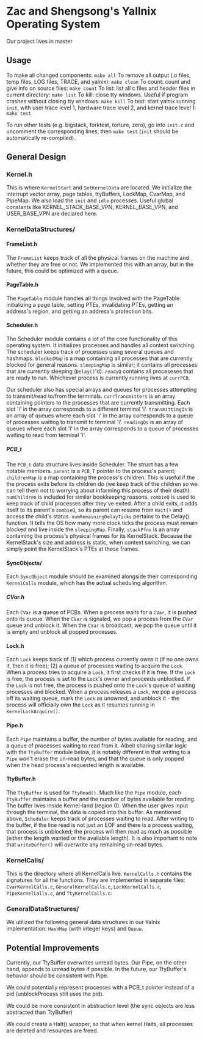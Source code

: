 # Zac and Shengsong's Yallnix Operating System

Our project lives in master

## Usage
To make all changed components: `make all`
To remove all output (.o files, temp files, LOG files, TRACE, and yalnix): `make clean`
To count: count and give info on source files: `make count`
To list: list all c files and header files in current directory: `make list`
To kill: close tty windows.  Useful if program crashes without closing tty windows: `make kill`
To test: start yalnix running `init`, with user trace level 1, hardware trace level 2, and kernel trace level 1: `make test`

To run other tests (e.g. bigstack, forktest, torture, zero), go into `init.c` and uncomment the corresponding lines, then `make test` (`init` should be automatically re-compiled).

## General Design

### Kernel.h
This is where `KernelStart` and `SetKernelData` are located. We initialize the interrupt vector array, page tables, ttyBuffers, LockMap, CvarMap, and PipeMap. We also load the `init` and `idle` processes. Useful global constants like KERNEL_STACK_BASE_VPN, KERNEL_BASE_VPN, and USER_BASE_VPN are declared here.

### KernelDataStructures/

#### FrameList.h

The `FrameList` keeps track of all the physical frames on the machine and whether they are free or not. We implemented this with an array, but in the future, this could be optimized with a queue.

#### PageTable.h
 
The `PageTable` module handles all things involved with the PageTable: initializing a page table, setting PTEs, invalidating PTEs, getting an address's region, and getting an address's protection bits.

#### Scheduler.h

The Scheduler module contains a lot of the core functionality of this operating system. It initializes processes and handles all context switching. The scheduler keeps track of processes using several queues and hashmaps. `blockedMap` is a map containing all processes that are currently blocked for general reasons. `sleepingMap` is similar; it contains all processes that are currently sleeping (`Delay()`'d). `readyQ` contains all proceseses that are ready to run. Whichever process is currently running lives at `currPCB`. 

Our scheduler also has special arrays and queues for processes attempting to transmit/read to/from the terminals. `currTransmitters` is an array containing pointers to the processes that are currently transmitting. Each slot 'i' in the array corresponds to a different terminal 'i'. `transmittingQs` is an array of queues where each slot 'i' in the array corresponds to a queue of processes waiting to transmit to terminal 'i'. `readingQs` is an array of queues where each slot 'i' in the array corresponds to a queue of processes waiting to read from terminal 'i'.

##### PCB_t

The `PCB_t` data structure lives inside Scheduler. The struct has a few notable members. `parent` is a `PCB_T` pointer to the process's parent; `childrenMap` is a map containing the process's children. This is useful if the the process exits before its children do (we keep track of the children so we can tell them not to worrying about informing this process of their death). `numChildren` is included for similar bookkeeping reasons. `zombieQ` is used to keep track of child processes after they've exited. After a child exits, it adds itself to its parent's `zombieQ`, so its parent can resume from `Wait()` and access the child's status.  `numRemainingDelayTicks` pertains to the Delay() function. It tells the OS how many more clock ticks the process must remain blocked and live inside the `sleepingMap`. Finally, `stackPfns` is an array containing the process's physical frames for its KernelStack. Because the KernelStack's size and address is static, when context switching, we can simply point the KernelStack's PTEs at these frames.

#### SyncObjects/

Each `SyncObject` module should be examined alongside their corresponding `KernelCalls` module, which has the actual scheduling algorithm.

##### CVar.h
Each `CVar` is a queue of PCBs. When a process waits for a `CVar`, it is pushed onto its queue. When the `CVar` is signaled, we pop a process from the `CVar` queue and unblock it. When the `CVar` is broadcast, we pop the queue until it is empty and unblock all popped processes.

#### Lock.h
Each `Lock` keeps track of (1) which process currently owns it (if no one owns it, then it is free); (2) a queue of processes waiting to acquire the `Lock`. When a process tries to acquire a `Lock`, it first checks if it is free. If the `Lock` is free, the process is set to the `Lock`'s owner and proceeds unblocked. If the `Lock` is not free, the process is pushed onto the `Lock`'s queue of waiting processes and blocked. When a process releases a `Lock`, we pop a process off its waiting queue, mark the `Lock` as unowned, and unblock it - the process will officially own the `Lock` as it resumes running in `KernelLockAcquire()`.

#### Pipe.h
Each `Pipe` maintains a buffer, the number of bytes available for reading, and a queue of processes waiting to read from it. Albeit sharing similar logic with the `TtyBuffer` module below, it is notably different in that writing to a `Pipe` won't erase the un-read bytes, and that the queue is only popped when the head process's requested length is available.

#### TtyBuffer.h
The `TtyBuffer` is used for `TtyRead()`. Much like the `Pipe` module, each `TtyBuffer` maintains a buffer and the number of bytes available for reading. The buffer lives inside Kernel-land (region 0). When the user gives input through the terminal, the data is copied into this buffer. As mentioned above, `Scheduler` keeps track of processes waiting to read. After writing to the buffer, if the line read is not just an EOF and there is a process waiting, that process is unblocked; the process will then read as much as possible (either the length wanted or the available length). It is also important to note that `writeBuffer()` will overwrite any remaining un-read bytes.

### KernelCalls/
This is the directory where all KernelCalls live. `KernelCalls.h` contains the signatures for all the functions. They are implemented in separate files: `CvarKernelCalls.c`, `GeneralKernelCalls.c`, `LockKernelCalls.c`, `PipeKernelCalls.c`, and `TtyKernelCalls.c`.

### GeneralDataStructures/

We utilized the following general data structures in our Yalnix implementation: `HashMap` (with integer keys) and `Queue`.

## Potential Improvements

Currently, our TtyBuffer overwrites unread bytes. Our Pipe, on the other hand, appends to unread bytes if possible. In the future, our TtyBuffer's behavior should be consistent with Pipe.

We could potentially represent processes with a PCB_t pointer instead of a pid (unblockProcess still uses the pid).

We could be more consistent in abstraction level (the sync objects are less abstracted than TtyBuffer)

We could create a Halt() wrapper, so that when kernel Halts, all processes are deleted and resources are freed. 
